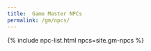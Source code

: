 ```yaml
---
title:  Game Master NPCs
permalink: /gm/npcs/
---
```


{% include npc-list.html npcs=site.gm-npcs %}
